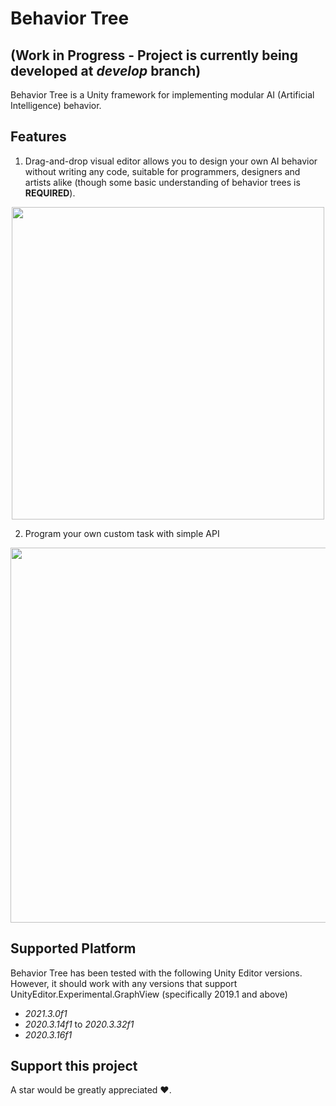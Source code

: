 # Behavior Tree
## (Work in Progress - Project is currently being developed at **_develop_** branch)

Behavior Tree is a Unity framework for implementing modular AI (Artificial Intelligence) behavior.

## Features
1. Drag-and-drop visual editor allows you to design your own AI behavior without writing any code, suitable for programmers, designers and artists alike (though some basic understanding of behavior trees is <b>REQUIRED</b>).

<p align="center">
  <img src="https://user-images.githubusercontent.com/55981748/163306650-2742e99f-413b-4c60-a61f-0732fe7f72e9.png" width="500" />
</p>

2. Program your own custom task with simple API

<p align="center">
  <img src="https://user-images.githubusercontent.com/55981748/163305761-3925112f-b42b-4609-aee1-52debc67daaa.png" width="600" />
</p>

## Supported Platform
Behavior Tree has been tested with the following Unity Editor versions. However, it should work with any versions that support UnityEditor.Experimental.GraphView (specifically 2019.1 and above)
* *2021.3.0f1*
* *2020.3.14f1* to *2020.3.32f1*
* *2020.3.16f1*

## Support this project 
A star would be greatly appreciated &hearts;.
